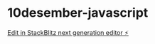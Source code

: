 # 10desember-javascript

[Edit in StackBlitz next generation editor ⚡️](https://stackblitz.com/~/github.com/Kodealex/10desember-javascript)